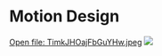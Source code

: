 # Motion Design


[Open file: TimkJHOajFbGuYHw.jpeg](TimkJHOajFbGuYHw.jpeg)
![](TimkJHOajFbGuYHw.jpeg)
